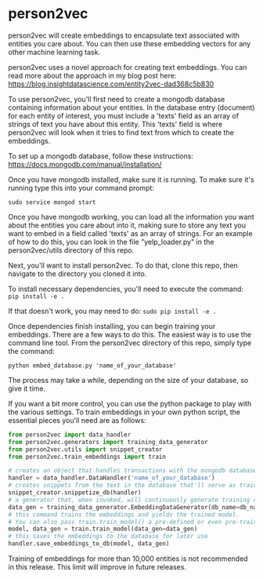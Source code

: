 # person2vec

person2vec will create embeddings to encapsulate text associated with entities you care about. You can then use these embedding vectors for any other machine learning task.

person2vec uses a novel approach for creating text embeddings. You can read more about the approach in my blog post here: https://blog.insightdatascience.com/entity2vec-dad368c5b830

To use person2vec, you'll first need to create a mongodb database containing information about your entities. In the database entry (document) for each entity of interest, you must include a 'texts' field as an array of strings of text you have about this entity. This 'texts' field is where person2vec will look when it tries to find text from which to create the embeddings.

To set up a mongodb database, follow these instructions: https://docs.mongodb.com/manual/installation/

Once you have mongodb installed, make sure it is running. To make sure it's running type this into your command prompt:

```sudo service mongod start```

Once you have mongodb working, you can load all the information you want about the entities you care about into it, making sure to store any text you want to embed in a field called 'texts' as an array of strings. For an example of how to do this, you can look in the file "yelp_loader.py" in the person2vec/utils directory of this repo.

Next, you'll want to install person2vec.  To do that, clone this repo, then navigate to the directory you cloned it into.

To install necessary dependencies, you'll need to execute the command:
```pip install -e .```

If that doesn't work, you may need to do:
```sudo pip install -e .```

Once dependencies finish installing, you can begin training your embeddings. There are a few ways to do this. The easiest way is to use the command line tool. From the person2vec directory of this repo, simply type the command:

```python embed_database.py 'name_of_your_database'```

The process may take a while, depending on the size of your database, so give it time. 

If you want a bit more control, you can use the python package to play with the various settings.  To train embeddings in your own python script, the essential pieces you'll need are as follows:

```python
from person2vec import data_handler
from person2vec.generators import training_data_generator
from person2vec.utils import snippet_creator
from person2vec.train_embeddings import train

# creates an object that handles transactions with the mongodb database
handler = data_handler.DataHandler('name_of_your_database')
# creates snippets from the text in the database that'll serve as training data for the embeddings
snippet_creator.snippetize_db(handler)
# a generator that, when invoked, will continuously generate training data from the snippets
data_gen = training_data_generator.EmbeddingDataGenerator(db_name=db_name)
# this command trains the embeddings and yields the trained model. 
# You can also pass train.train_model() a pre-defined or even pre-trained model, and it'll train that instead of the default 
model, data_gen = train.train_model(data_gen=data_gen)
# this saves the embeddings to the database for later use
handler.save_embeddings_to_db(model, data_gen)
```
Training of embeddings for more than 10,000 entities is not recommended in this release. This limit will improve in future releases. 

